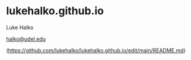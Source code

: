 # lukehalko.github.io

Luke Halko 

halko@udel.edu

(https://github.com/lukehalko/lukehalko.github.io/edit/main/README.md)
